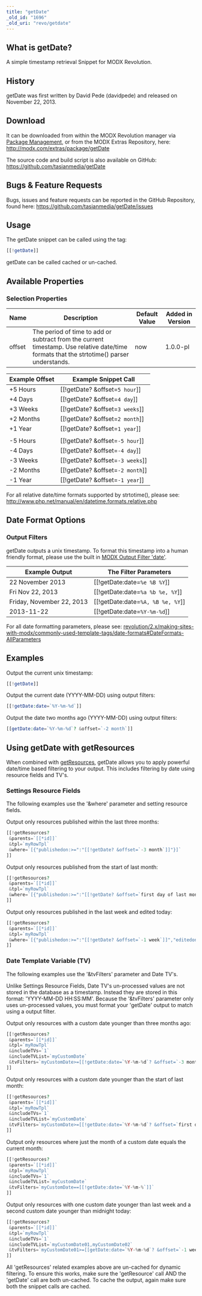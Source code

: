 ```yaml
---
title: "getDate"
_old_id: "1696"
_old_uri: "revo/getdate"
---
```


## What is getDate?

A simple timestamp retrieval Snippet for MODX Revolution.

## History

getDate was first written by David Pede (davidpede) and released on November 22, 2013.

## Download

It can be downloaded from within the MODX Revolution manager via [Package Management](display/revolution20/Installing+a+Package), or from the MODX Extras Repository, here: <http://modx.com/extras/package/getDate>

The source code and build script is also available on GitHub: <https://github.com/tasianmedia/getDate>

## Bugs & Feature Requests

Bugs, issues and feature requests can be reported in the GitHub Repository, found here: <https://github.com/tasianmedia/getDate/issues>

## Usage

The getDate snippet can be called using the tag:

 ``` php
[[!getDate]]
```

getDate can be called cached or un-cached.

## Available Properties

### Selection Properties

 | Name   | Description                                                                                                                               | Default Value | Added in Version |
 | ------ | ----------------------------------------------------------------------------------------------------------------------------------------- | ------------- | ---------------- |
 | offset | The period of time to add or subtract from the current timestamp. Use relative date/time formats that the strtotime() parser understands. | now           | 1.0.0-pl         |

| Example Offset | Example Snippet Call                 |
| -------------- | ------------------------------------ |
| +5 Hours       | \[\[!getDate? &offset=`5 hour`\]\]   |
| +4 Days        | \[\[!getDate? &offset=`4 day`\]\]    |
| +3 Weeks       | \[\[!getDate? &offset=`3 weeks`\]\]  |
| +2 Months      | \[\[!getDate? &offset=`2 month`\]\]  |
| +1 Year        | \[\[!getDate? &offset=`1 year`\]\]   |
|                |
| -5 Hours       | \[\[!getDate? &offset=`-5 hour`\]\]  |
| -4 Days        | \[\[!getDate? &offset=`-4 day`\]\]   |
| -3 Weeks       | \[\[!getDate? &offset=`-3 weeks`\]\] |
| -2 Months      | \[\[!getDate? &offset=`-2 month`\]\] |
| -1 Year        | \[\[!getDate? &offset=`-1 year`\]\]  |

For all relative date/time formats supported by strtotime(), please see: <http://www.php.net/manual/en/datetime.formats.relative.php>

## Date Format Options

### Output Filters

getDate outputs a unix timestamp. To format this timestamp into a human friendly format, please use the built in [MODX Output Filter 'date'](making-sites-with-modx/customizing-content/input-and-output-filters-(output-modifiers)#InputandOutputFilters(OutputModifiers)-Stringoutputmodifiers).

 | Example Output            | The Filter Parameters                 |
 | ------------------------- | ------------------------------------- |
 | 22 November 2013          | \[\[!getDate:date=`%e %B %Y`\]\]      |
 | Fri Nov 22, 2013          | \[\[!getDate:date=`%a %b %e, %Y`\]\]  |
 | Friday, November 22, 2013 | \[\[!getDate:date=`%A, %B %e, %Y`\]\] |
 | 2013-11-22                | \[\[!getDate:date=`%Y-%m-%d`\]\]      |

For all date formatting parameters, please see: [revolution/2.x/making-sites-with-modx/commonly-used-template-tags/date-formats#DateFormats-AllParameters](making-sites-with-modx/commonly-used-template-tags/date-formats#DateFormats-AllParameters)

## Examples

Output the current unix timestamp:

 ``` php
[[!getDate]]
```

Output the current date (YYYY-MM-DD) using output filters:

 ``` php
[[!getDate:date=`%Y-%m-%d`]]
```

Output the date two months ago (YYYY-MM-DD) using output filters:

 ``` php
[[getDate:date=`%Y-%m-%d`? &offset=`-2 month`]]
```

## Using getDate with getResources

When combined with [getResources](extras/getresources "getResources"), getDate allows you to apply powerful date/time based filtering to your output. This includes filtering by date using resource fields and TV's.

### Settings Resource Fields

The following examples use the '&where' parameter and setting resource fields.

Output only resources published within the last three months:

 ``` php
[[!getResources?
  &parents=`[[*id]]`
  &tpl=`myRowTpl`
  &where=`[{"publishedon:>=":"[[!getDate? &offset=`-3 month`]]"}]`
]]
```

Output only resources published from the start of last month:

 ``` php
[[!getResources?
  &parents=`[[*id]]`
  &tpl=`myRowTpl`
  &where=`[{"publishedon:>=":"[[!getDate? &offset=`first day of last month`]]"}]`
]]
```

Output only resources published in the last week and edited today:

 ``` php
[[!getResources?
  &parents=`[[*id]]`
  &tpl=`myRowTpl`
  &where=`[{"publishedon:>=":"[[!getDate? &offset=`-1 week`]]","editedon:>=":"[[!getDate? &offset=`today`]]"}]`
]]
```

### Date Template Variable (TV)

The following examples use the '&tvFilters' parameter and Date TV's.

Unlike Settings Resource Fields, Date TV's un-processed values are not stored in the database as a timestamp. Instead they are stored in this format: 'YYYY-MM-DD HH:SS:MM'. Because the '&tvFilters' parameter only uses un-processed values, you must format your 'getDate' output to match using a output filter.

Output only resources with a custom date younger than three months ago:

 ``` php
[[!getResources?
  &parents=`[[*id]]`
  &tpl=`myRowTpl`
  &includeTVs=`1`
  &includeTVList=`myCustomDate`
  &tvFilters=`myCustomDate>=[[!getDate:date=`%Y-%m-%d`? &offset=`-3 month`]]`
]]
```

Output only resources with a custom date younger than the start of last month:

 ``` php
[[!getResources?
  &parents=`[[*id]]`
  &tpl=`myRowTpl`
  &includeTVs=`1`
  &includeTVList=`myCustomDate`
  &tvFilters=`myCustomDate>=[[!getDate:date=`%Y-%m-%d`? &offset=`first day of last month`]]`
]]
```

Output only resources where just the month of a custom date equals the current month:

 ``` php
[[!getResources?
  &parents=`[[*id]]`
  &tpl=`myRowTpl`
  &includeTVs=`1`
  &includeTVList=`myCustomDate`
  &tvFilters=`myCustomDate==[[!getDate:date=`%Y-%m-%`]]`
]]
```

Output only resources with one custom date younger than last week and a second custom date younger than midnight today:

 ``` php
[[!getResources?
  &parents=`[[*id]]`
  &tpl=`myRowTpl`
  &includeTVs=`1`
  &includeTVList=`myCustomDate01,myCustomDate02`
  &tvFilters=`myCustomDate01>=[[getDate:date=`%Y-%m-%d`? &offset=`-1 week`]],myCustomDate02>=[[getDate:date=`%Y-%m-%d %T`? &offset=`today`]]`
]]
```

All 'getResources' related examples above are un-cached for dynamic filtering. To ensure this works, make sure the 'getResource' call AND the 'getDate' call are both un-cached. To cache the output, again make sure both the snippet calls are cached.
